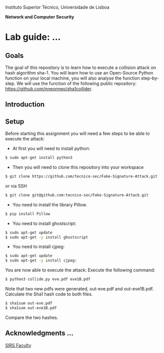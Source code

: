 Instituto Superior Técnico, Universidade de Lisboa

**Network and Computer Security**

# Lab guide: ...
## Goals
The goal of this repository is to learn how to execute a collision attack on hash algorithm sha-1. You will learn how to use an Open-Source Python function on your local machine, you will also analyse the function step-by-step. We will use the function of the following public repository: 
https://github.com/nneonneo/sha1collider.

## Introduction

## Setup
Before starting this assignment you will need a few steps to be able to execute the attack:

- At first you will need to install python:

```bash
$ sudo apt-get install python3
```

- Then you will need to clone this repository into your workspace

```bash
$ git clone https://github.com/tecnico-sec/Fake-Signature-Attack.git
```
or via SSH

```bash
$ git clone git@github.com:tecnico-sec/Fake-Signature-Attack.git
```

- You need to install the library Pillow.

```bash
$ pip install Pillow
```

- You need to install ghostscript:
```bash
$ sudo apt-get update
$ sudo apt-get -y install ghostscript
```

- You need to install cjpeg:
```bash
$ sudo apt-get update
$ sudo apt-get -y install cjpeg:
```

You are now able to execute the attack:
Execute the following command:
```bash
$ python3 collide.py eve.pdf eve1B.pdf
```

Note that two new pdfs were generated, out-eve.pdf and out-eve1B.pdf.
Calculate the Sha1 hash code to both files.

```bash
$ sha1sum out-eve.pdf
$ sha1sum out-eve1B.pdf
```

Compare the two hashes.

**Acknowledgments**
...
----

[SIRS Faculty](mailto:meic-sirs@disciplinas.tecnico.ulisboa.pt)
